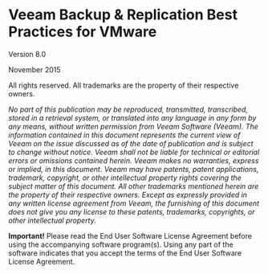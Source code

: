 Veeam Backup & Replication Best Practices for VMware
=======

Version 8.0

November 2015

All rights reserved. All trademarks are the property of their respective
owners.

*No part of this publication may be reproduced, transmitted, transcribed,
stored in a retrieval system, or translated into any language in any
form by any means, without written permission from Veeam Software
(Veeam). The information contained in this document represents the
current view of Veeam on the issue discussed as of the date of
publication and is subject to change without notice. Veeam shall not be
liable for technical or editorial errors or omissions contained herein.
Veeam makes no warranties, express or implied, in this document. Veeam
may have patents, patent applications, trademark, copyright, or other
intellectual property rights covering the subject matter of this
document. All other trademarks mentioned herein are the property of
their respective owners. Except as expressly provided in any written
license agreement from Veeam, the furnishing of this document does not
give you any license to these patents, trademarks, copyrights, or other
intellectual property.*

**Important!**   Please read the End User Software License Agreement before using the accompanying software program(s). Using any part of the software indicates that you accept the terms of the End User Software License Agreement.